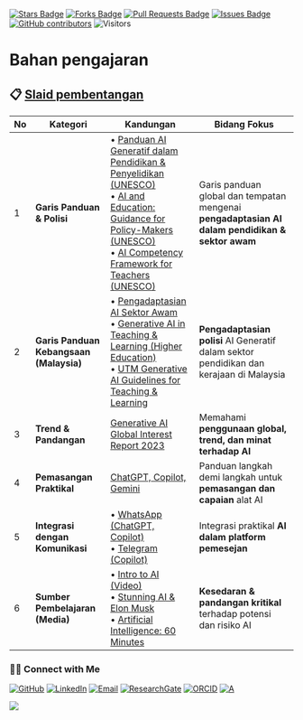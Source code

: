 <a href="https://github.com/drshahizan/short-course/stargazers"><img src="https://img.shields.io/github/stars/drshahizan/short-course" alt="Stars Badge"/></a>
<a href="https://github.com/drshahizan/short-course/network/members"><img src="https://img.shields.io/github/forks/drshahizan/short-course" alt="Forks Badge"/></a>
<a href="https://github.com/drshahizan/short-course/pulls"><img src="https://img.shields.io/github/issues-pr/drshahizan/short-course" alt="Pull Requests Badge"/></a>
<a href="https://github.com/drshahizan/short-course"><img src="https://img.shields.io/github/issues/drshahizan/short-course" alt="Issues Badge"/></a>
<a href="https://github.com/drshahizan/short-course/graphs/contributors"><img alt="GitHub contributors" src="https://img.shields.io/github/contributors/drshahizan/short-course?color=2b9348"></a>
![Visitors](https://api.visitorbadge.io/api/visitors?path=https%3A%2F%2Fgithub.com%2Fdrshahizan%2Fshort-course&labelColor=%23d9e3f0&countColor=%23697689&style=flat)

# Bahan pengajaran

## 📋 [Slaid pembentangan](writewise.pdf)


| **No** | **Kategori**                            | **Kandungan** | **Bidang Fokus**                                                                                |
| ------ | --------------------------------------- | ------------------------------------------------------------------------------------------------------------------------------------------------------------------------------------------------------------------------------------------------------------------------------------------------------------------------------------------------------------------------------------------------------------------------------------------------------------------------------------------ | ----------------------------------------------------------------------------------------------- |
| 1      | **Garis Panduan & Polisi**              | • [Panduan AI Generatif dalam Pendidikan & Penyelidikan (UNESCO)](https://github.com/drshahizan/short-course/blob/main/workshop/25skkulai/materials/390836may.pdf) <br> • [AI and Education: Guidance for Policy-Makers (UNESCO)](https://github.com/drshahizan/short-course/blob/main/workshop/25skkulai/materials/391104eng.pdf) <br> • [AI Competency Framework for Teachers (UNESCO)](https://github.com/drshahizan/short-course/blob/main/workshop/25skkulai/materials/376709eng.pdf) | Garis panduan global dan tempatan mengenai **pengadaptasian AI dalam pendidikan & sektor awam** |
| 2      | **Garis Panduan Kebangsaan (Malaysia)** | • [Pengadaptasian AI Sektor Awam](https://www.jdn.gov.my/garis-panduan-pengadaptasian-ai-sektor-awam/) <br> • [Generative AI in Teaching & Learning (Higher Education)](https://cdex-apps.utm.my/files/meipta/GARIS_PANDUAN_PENGGUNAAN_AI.pdf) <br> • [UTM Generative AI Guidelines for Teaching & Learning](https://cdex-apps.utm.my/files/guidelines/GP-KBG-PP-Terkini-1.pdf) | **Pengadaptasian polisi** AI Generatif dalam sektor pendidikan dan kerajaan di Malaysia         |
| 3      | **Trend & Pandangan**                   | [Generative AI Global Interest Report 2023](https://www.electronicshub.org/generative-ai-global-interest-report-2023/) | Memahami **penggunaan global, trend, dan minat terhadap AI**                                    |
| 4      | **Pemasangan Praktikal**                | [ChatGPT, Copilot, Gemini](https://github.com/drshahizan/short-course/blob/main/workshop/25Utmspace/materials/signin.md) | Panduan langkah demi langkah untuk **pemasangan dan capaian** alat AI                           |
| 5      | **Integrasi dengan Komunikasi**         | • [WhatsApp (ChatGPT, Copilot)](https://github.com/drshahizan/short-course/blob/main/workshop/25Utmspace/materials/wa-chatgpt.md) <br> • [Telegram (Copilot)](https://github.com/drshahizan/short-course/blob/main/workshop/25Utmspace/materials/telegram.md) | Integrasi praktikal **AI dalam platform pemesejan** |
| 6      | **Sumber Pembelajaran (Media)**         | • [Intro to AI (Video)](https://youtu.be/kms0WrEbs0Q?si=woVk00RDgFNC5rBd) <br> • [Stunning AI & Elon Musk](https://youtu.be/J6Mdq3n6kgk?si=4G0k5-WNH55pBMhw) <br> • [Artificial Intelligence: 60 Minutes](https://youtu.be/aZ5EsdnpLMI?si=3aEFdMyTnOWZTuCZ) | **Kesedaran & pandangan kritikal** terhadap potensi dan risiko AI                               |

### 🙌🏻 Connect with Me
<p align="left">
    <a href="https://github.com/drshahizan" target="_blank"><img alt="GitHub" src="https://img.shields.io/badge/-@drshahizan-181717?style=flat-square&logo=GitHub&logoColor=white"></a>
    <a href="https://www.linkedin.com/in/drshahizan" target="_blank"><img alt="LinkedIn" src="https://img.shields.io/badge/-drshahizan-blue?style=flat-square&logo=Linkedin&logoColor=white&link=https://www.linkedin.com/in/drshahizan/"></a>
    <a href="mailto:shahizan@utm.my" target="_blank"><img alt="Email" src="https://img.shields.io/badge/-shahizan@utm.my-c14438?style=flat-square&logo=Gmail&logoColor=white&link=mailto:shahizan@utm.my.com"></a>
    <a href="https://www.researchgate.net/profile/Mohd-Othman-28" target="_blank"><img alt="ResearchGate" src="https://img.shields.io/badge/-ResearchGate-00CCBB?style=flat-square&logo=ResearchGate&logoColor=white"></a>
    <a href="https://orcid.org/0000-0003-4261-1873" target="_blank"><img alt="ORCID" src="https://img.shields.io/badge/-ORCID-A6CE39?style=flat-square&logo=ORCID&logoColor=white"></a> 
 <a href="https://visitorbadge.io/status?path=https%3A%2F%2Fgithub.com%2Fdrshahizan" target="_blank"><img alt="A" src="https://api.visitorbadge.io/api/visitors?path=https%3A%2F%2Fgithub.com%2Fdrshahizan&labelColor=%23697689&countColor=%23555555&style=plastic"></a>
 
![](https://hit.yhype.me/github/profile?user_id=81284918)
</p>


